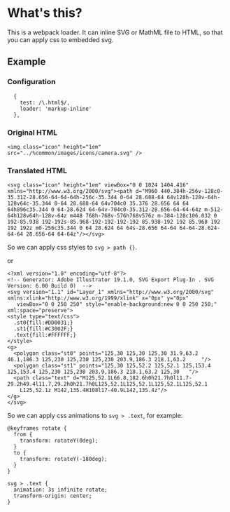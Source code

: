 # What's this?

This is a webpack loader. It can inline SVG or MathML file to HTML, so that you can apply css to embedded svg.

## Example 

### Configuration

      {
        test: /\.html$/,
        loader: 'markup-inline'
      },

### Original HTML

    <img class="icon" height="1em" src="../%common/images/icons/camera.svg" />

### Translated HTML

    <svg class="icon" height="1em" viewBox="0 0 1024 1404.416" xmlns="http://www.w3.org/2000/svg"><path d="M960 440.384h-256v-128c0-35.312-28.656-64-64-64h-256c-35.344 0-64 28.688-64 64v128h-128v-64h-128v64c-35.344 0-64 28.688-64 64v704c0 35.376 28.656 64 64 64h896c35.344 0 64-28.624 64-64v-704c0-35.312-28.656-64-64-64z m-512-64h128v64h-128v-64z m448 768h-768v-576h768v576z m-384-128c106.032 0 192-85.938 192-192s-85.968-192-192-192-192 85.938-192 192 85.968 192 192 192z m0-256c35.344 0 64 28.624 64 64s-28.656 64-64 64-64-28.624-64-64 28.656-64 64-64z"/></svg>

So we can apply css styles to `svg > path {}`.

or

    <?xml version="1.0" encoding="utf-8"?>
    <!-- Generator: Adobe Illustrator 19.1.0, SVG Export Plug-In . SVG Version: 6.00 Build 0)  -->
    <svg version="1.1" id="Layer_1" xmlns="http://www.w3.org/2000/svg" xmlns:xlink="http://www.w3.org/1999/xlink" x="0px" y="0px"
       viewBox="0 0 250 250" style="enable-background:new 0 0 250 250;" xml:space="preserve">
    <style type="text/css">
      .st0{fill:#DD0031;}
      .st1{fill:#C3002F;}
      .text{fill:#FFFFFF;}
    </style>
    <g>
      <polygon class="st0" points="125,30 125,30 125,30 31.9,63.2 46.1,186.3 125,230 125,230 125,230 203.9,186.3 218.1,63.2 	"/>
      <polygon class="st1" points="125,30 125,52.2 125,52.1 125,153.4 125,153.4 125,230 125,230 203.9,186.3 218.1,63.2 125,30 	"/>
      <path class="text" d="M125,52.1L66.8,182.6h0h21.7h0l11.7-29.2h49.4l11.7,29.2h0h21.7h0L125,52.1L125,52.1L125,52.1L125,52.1
        L125,52.1z M142,135.4H108l17-40.9L142,135.4z"/>
    </g>
    </svg>

So we can apply css animations to `svg > .text`, for example: 

    @keyframes rotate {
      from {
        transform: rotateY(0deg);
      }
      to {
        transform: rotateY(-180deg);
      }
    }
    
    svg > .text {
      animation: 3s infinite rotate;
      transform-origin: center;
    }

